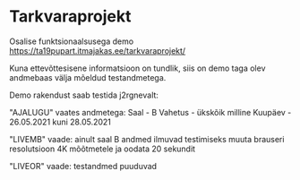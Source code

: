 # Tarkvaraprojekt

Osalise funktsionaalsusega demo https://ta19pupart.itmajakas.ee/tarkvaraprojekt/

Kuna ettevõttesisene informatsioon on tundlik, siis on demo taga olev andmebaas välja mõeldud testandmetega.

Demo rakendust saab testida j2rgnevalt:

"AJALUGU" vaates andmetega:
  Saal - B
  Vahetus - ükskõik milline
  Kuupäev - 26.05.2021 kuni 28.05.2021
  
"LIVEMB" vaade:
  ainult saal B andmed ilmuvad
  testimiseks muuta brauseri resolutsioon 4K mõõtmetele ja oodata 20 sekundit

"LIVEOR" vaade:
  testandmed puuduvad
